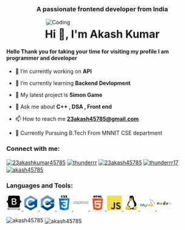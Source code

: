 
<h3 align="center">A passionate frontend developer from India</h3>
<img align="right" alt="Coding" width="400" src="https://cdn.dribbble.com/users/1162077/screenshots/3848914/programmer.gif"><h1 align="center">Hi 👋, I'm Akash Kumar</h1>

<h4>
  Hello 
Thank you for taking your time for visiting my profile 
I am programmer and developer 
  </h4>



- 🔭 I’m currently working on **API**

- 🌱 I’m currently learning **Backend Devlopment**

- 🎦 My latest project is **Simon Game**

- 💬 Ask me about **C++ , DSA , Front end**

- 📫 How to reach me **23akash45785@gmail.com**

- 📄 Currently Pursuing B.Tech From MNNIT CSE department

<h3 align="left">Connect with me:</h3>
<p align="left">
<a href="https://linkedin.com/in/23akashkumar45785" target="blank"><img align="center" src="https://raw.githubusercontent.com/rahuldkjain/github-profile-readme-generator/master/src/images/icons/Social/linked-in-alt.svg" alt="23akashkumar45785" height="30" width="40" /></a>
<a href="https://www.leetcode.com/thunderrr" target="blank"><img align="center" src="https://raw.githubusercontent.com/rahuldkjain/github-profile-readme-generator/master/src/images/icons/Social/leet-code.svg" alt="thunderrr" height="30" width="40" /></a>
<a href="https://auth.geeksforgeeks.org/user/23akash45785" target="blank"><img align="center" src="https://raw.githubusercontent.com/rahuldkjain/github-profile-readme-generator/master/src/images/icons/Social/geeks-for-geeks.svg" alt="23akash45785" height="30" width="40" /></a>
<a href="https://codeforces.com/profile/thunderrr17" target="blank"><img align="center" src="https://raw.githubusercontent.com/rahuldkjain/github-profile-readme-generator/master/src/images/icons/Social/codeforces.svg" alt="thunderrr17" height="30" width="40" /></a>
  <a href="https://www.codechef.com/users/akash45785" target="blank"><img align="center" src="https://cdn.jsdelivr.net/npm/simple-icons@3.1.0/icons/codechef.svg" alt="akash45785" height="30" width="40" /></a>
</p>

<h3 align="left">Languages and Tools:</h3>
<p align="left"> <a href="https://getbootstrap.com" target="_blank" rel="noreferrer"> <img src="https://raw.githubusercontent.com/devicons/devicon/master/icons/bootstrap/bootstrap-plain-wordmark.svg" alt="bootstrap" width="40" height="40"/> </a> <a href="https://www.cprogramming.com/" target="_blank" rel="noreferrer"> <img src="https://raw.githubusercontent.com/devicons/devicon/master/icons/c/c-original.svg" alt="c" width="40" height="40"/> </a> <a href="https://www.w3schools.com/cpp/" target="_blank" rel="noreferrer"> <img src="https://raw.githubusercontent.com/devicons/devicon/master/icons/cplusplus/cplusplus-original.svg" alt="cplusplus" width="40" height="40"/> </a> <a href="https://www.w3schools.com/css/" target="_blank" rel="noreferrer"> <img src="https://raw.githubusercontent.com/devicons/devicon/master/icons/css3/css3-original-wordmark.svg" alt="css3" width="40" height="40"/> </a> <a href="https://expressjs.com" target="_blank" rel="noreferrer"> <img src="https://raw.githubusercontent.com/devicons/devicon/master/icons/express/express-original-wordmark.svg" alt="express" width="40" height="40"/> </a> <a href="https://www.w3.org/html/" target="_blank" rel="noreferrer"> <img src="https://raw.githubusercontent.com/devicons/devicon/master/icons/html5/html5-original-wordmark.svg" alt="html5" width="40" height="40"/> </a> <a href="https://developer.mozilla.org/en-US/docs/Web/JavaScript" target="_blank" rel="noreferrer"> <img src="https://raw.githubusercontent.com/devicons/devicon/master/icons/javascript/javascript-original.svg" alt="javascript" width="40" height="40"/> </a> <a href="https://www.linux.org/" target="_blank" rel="noreferrer"> <img src="https://raw.githubusercontent.com/devicons/devicon/master/icons/linux/linux-original.svg" alt="linux" width="40" height="40"/> </a> <a href="https://www.mysql.com/" target="_blank" rel="noreferrer"> <img src="https://raw.githubusercontent.com/devicons/devicon/master/icons/mysql/mysql-original-wordmark.svg" alt="mysql" width="40" height="40"/> </a> <a href="https://nodejs.org" target="_blank" rel="noreferrer"> <img src="https://raw.githubusercontent.com/devicons/devicon/master/icons/nodejs/nodejs-original-wordmark.svg" alt="nodejs" width="40" height="40"/> </a> </p>

<p><img align="left" src="https://github-readme-stats.vercel.app/api/top-langs?username=akash45785&show_icons=true&locale=en&layout=compact" alt="akash45785" /></p>

<p>&nbsp;<img align="center" src="https://github-readme-stats.vercel.app/api?username=akash45785&show_icons=true&locale=en" alt="akash45785" /></p>
